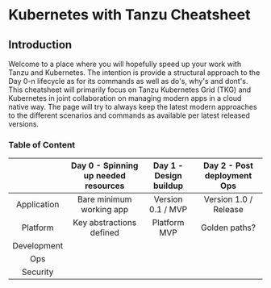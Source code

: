 # Kubernetes with Tanzu Cheatsheet

## Introduction
Welcome to a place where you will hopefully speed up your work with Tanzu and Kubernetes. The intention is provide a structural approach to the Day 0-n lifecycle as for its commands as well as do's, why's and dont's. This cheatsheet will primarily focus on Tanzu Kubernetes Grid (TKG) and Kubernetes in joint collaboration on managing modern apps in a cloud native way. The page will try to always keep the latest modern approaches to the different scenarios and commands as available per latest released versions.

### Table of Content
| | Day 0 - Spinning up needed resources | Day 1 - Design buildup | Day 2 - Post deployment Ops|
| :---: | :---: | :---: | :---: |
| Application | Bare minimum working app | Version 0.1 / MVP | Version 1.0 / Release |
| Platform     | Key abstractions defined | Platform MVP| Golden paths? |
| Development   |  |  |  |
| Ops     |  |  |  |
| Security     |  |  |  |
